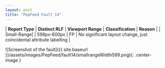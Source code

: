 ```yaml
---
layout: post
title: "PepFeed Fault 14"
---
```

| **Report Type** | **Distinct RLF** | **Viewport Range** | **Classification** | **Reason** |
| Small-Range|  | 598px-600px | FP | No significant layout change, just coincidental attribute labelling | 

![Screenshot of the fault]({{ site.baseurl }}/assets/images/PepFeed/fault14/smallrangeWidth599.png){: .center-image }